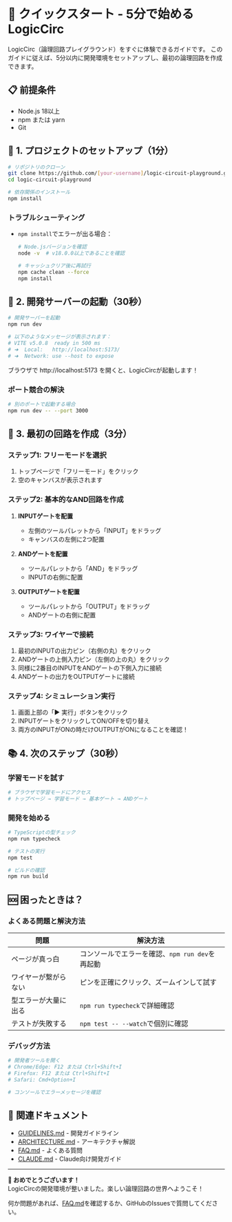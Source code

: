 # 🚀 クイックスタート - 5分で始めるLogicCirc

LogicCirc（論理回路プレイグラウンド）をすぐに体験できるガイドです。
このガイドに従えば、5分以内に開発環境をセットアップし、最初の論理回路を作成できます。

## 📋 前提条件

- Node.js 18以上
- npm または yarn
- Git

## 🎯 1. プロジェクトのセットアップ（1分）

```bash
# リポジトリのクローン
git clone https://github.com/[your-username]/logic-circuit-playground.git
cd logic-circuit-playground

# 依存関係のインストール
npm install
```

### トラブルシューティング
- `npm install`でエラーが出る場合：
  ```bash
  # Node.jsバージョンを確認
  node -v  # v18.0.0以上であることを確認
  
  # キャッシュクリア後に再試行
  npm cache clean --force
  npm install
  ```

## 🚀 2. 開発サーバーの起動（30秒）

```bash
# 開発サーバーを起動
npm run dev

# 以下のようなメッセージが表示されます：
# VITE v5.0.8  ready in 500 ms
# ➜  Local:   http://localhost:5173/
# ➜  Network: use --host to expose
```

ブラウザで http://localhost:5173 を開くと、LogicCircが起動します！

### ポート競合の解決
```bash
# 別のポートで起動する場合
npm run dev -- --port 3000
```

## 🔧 3. 最初の回路を作成（3分）

### ステップ1: フリーモードを選択
1. トップページで「フリーモード」をクリック
2. 空のキャンバスが表示されます

### ステップ2: 基本的なAND回路を作成
1. **INPUTゲートを配置**
   - 左側のツールパレットから「INPUT」をドラッグ
   - キャンバスの左側に2つ配置

2. **ANDゲートを配置**
   - ツールパレットから「AND」をドラッグ
   - INPUTの右側に配置

3. **OUTPUTゲートを配置**
   - ツールパレットから「OUTPUT」をドラッグ
   - ANDゲートの右側に配置

### ステップ3: ワイヤーで接続
1. 最初のINPUTの出力ピン（右側の丸）をクリック
2. ANDゲートの上側入力ピン（左側の上の丸）をクリック
3. 同様に2番目のINPUTをANDゲートの下側入力に接続
4. ANDゲートの出力をOUTPUTゲートに接続

### ステップ4: シミュレーション実行
1. 画面上部の「▶️ 実行」ボタンをクリック
2. INPUTゲートをクリックしてON/OFFを切り替え
3. 両方のINPUTがONの時だけOUTPUTがONになることを確認！

## 📚 4. 次のステップ（30秒）

### 学習モードを試す
```bash
# ブラウザで学習モードにアクセス
# トップページ → 学習モード → 基本ゲート → ANDゲート
```

### 開発を始める
```bash
# TypeScriptの型チェック
npm run typecheck

# テストの実行
npm test

# ビルドの確認
npm run build
```

## 🆘 困ったときは？

### よくある問題と解決方法

| 問題 | 解決方法 |
|------|----------|
| ページが真っ白 | コンソールでエラーを確認、`npm run dev`を再起動 |
| ワイヤーが繋がらない | ピンを正確にクリック、ズームインして試す |
| 型エラーが大量に出る | `npm run typecheck`で詳細確認 |
| テストが失敗する | `npm test -- --watch`で個別に確認 |

### デバッグ方法
```bash
# 開発者ツールを開く
# Chrome/Edge: F12 または Ctrl+Shift+I
# Firefox: F12 または Ctrl+Shift+I
# Safari: Cmd+Option+I

# コンソールでエラーメッセージを確認
```

## 📖 関連ドキュメント

- [GUIDELINES.md](../development/GUIDELINES.md) - 開発ガイドライン
- [ARCHITECTURE.md](../development/ARCHITECTURE.md) - アーキテクチャ解説
- [FAQ.md](./FAQ.md) - よくある質問
- [CLAUDE.md](../../CLAUDE.md) - Claude向け開発ガイド

---

**🎉 おめでとうございます！**  
LogicCircの開発環境が整いました。楽しい論理回路の世界へようこそ！

何か問題があれば、[FAQ.md](./FAQ.md)を確認するか、GitHubのIssuesで質問してください。